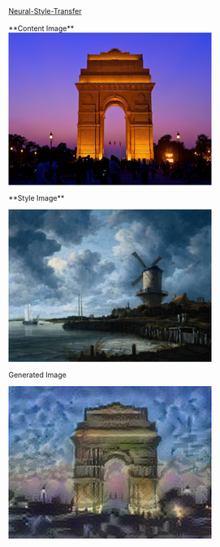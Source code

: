 <html>
<body> 
<u>Neural-Style-Transfer</u>
<br>
<br>
<div style="display:inline-block;">
**Content Image**<br>
<img src="./Images/The_India_Gate_New_Delhi_5621259188.jpg" style="width: 400px;height: 300px"> 
</div>
<div style="display:inline-block;">
<p>**Style Image**</p>
<img src="./Images/Ruisdael_The_windmill_at_Wijk_bij_Duurstede.jpg" style="width: 400px;height: 300px">
</div>

<div>
<p>Generated Image</p>
<img src="./Images/generated_image1 (1).jpg">
</div>

</body>
</html>​
